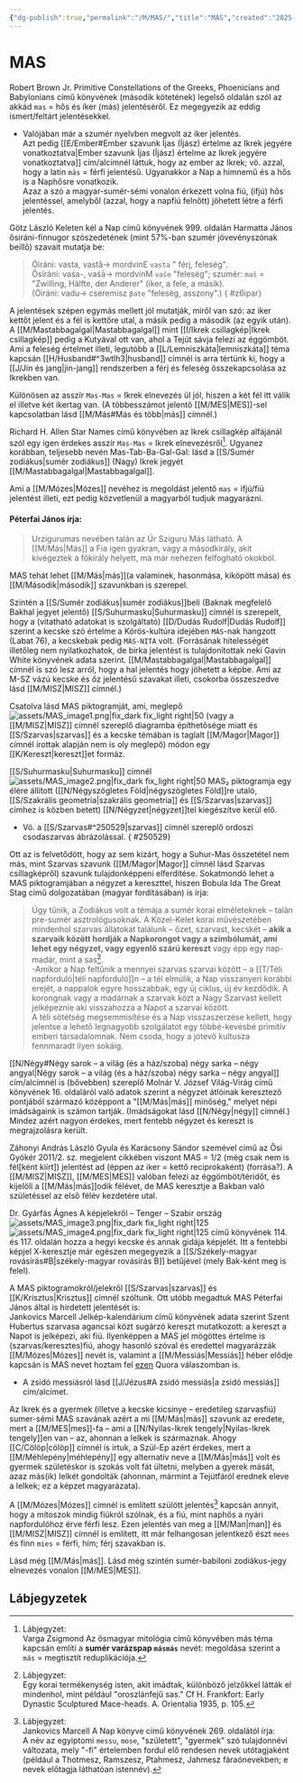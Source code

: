 ```yaml
---
{"dg-publish":true,"permalink":"/M/MAS/","title":"MAS","created":"2025-05-23T22:54","updated":"2025-09-28T21:28"}
---
```



# MAS

Robert Brown Jr. Primitive Constellations of the Greeks, Phoenicians and Babylonians című könyvének (második kötetének) legelső oldalán szól az akkád `mas` = hős és iker (más) jelentéséről. Ez megegyezik az eddig ismert/feltárt jelentésekkel.  
- Valójában már a szumér nyelvben megvolt az iker jelentés.  
Azt pedig [[E/Ember#Ember szavunk Íjas (Íjász) értelme az Ikrek jegyére vonatkoztatva\|Ember szavunk Íjas (Íjász) értelme az Ikrek jegyére vonatkoztatva]] cím/alcímnél láttuk, hogy az ember az Ikrek; vö. azzal, hogy a latin `mās` = férfi jelentésű. Ugyanakkor a Nap a hímnemű és a hős is a Naphősre vonatkozik.  
Azaz a szó a magyar-sumér-sémi vonalon érkezett volna fiú, (ifjú) hős jelentéssel, amelyből (azzal, hogy a napfiú felnőtt) jöhetett létre a férfi jelentés.  

Götz László Keleten kél a Nap című könyvének 999. oldalán Harmatta János ősiráni-finnugor szószedetének (mint 57%-ban szumér jövevényszónak beillő) szavait mutatja be:  
> Óiráni: vasta, vastă-> mordvinE `vasta` " férj, feleség".  
> Ősiráni: vaśa-, vaśā-> mordvinM `vaše` "feleség"; szumér: `maš` = "Zwilling, Hälfte, der Anderer" (iker, a fele, a másik).  
> (Óiráni: vadu-> cseremisz `βate` "feleség, asszony".)  { #z6ipar}


A jelentések szépen egymás mellett jól mutatják, miről van szó: az iker kettőt jelent és a fél is kettőre utal, a másik pedig a második (az egyik után). A [[M/Mastabbagalgal\|Mastabbagalgal]] mint [[I/Ikrek csillagkép\|Ikrek csillagkép]] pedig a Kutyával ott van, ahol a Tejút sávja felezi az éggömböt. Ami a feleség értelmet illeti, legutóbb a [[L/Lemniszkáta\|lemniszkáta]] téma kapcsán [[H/Husband#^3wtlh3\|husband]] címnél is arra tértünk ki, hogy a [[J/Jin és jang\|jin-jang]] rendszerben a férj és feleség összekapcsolása az Ikrekben van.

Különösen az asszír `Mas-Mas` = Ikrek elnevezés ül jól, hiszen a két fél itt válik el illetve két ikertag van. (A többesszámot jelentő [[M/MES\|MES]]-sel kapcsolatban lásd [[M/Más#Más és több\|más]] címnél.)  

Richard H. Allen Star Names című könyvében az Ikrek csillagkép alfájánál szól egy igen érdekes asszír `Mas-Mas` = Ikrek elnevezésről[^1]. Ugyanez korábban, teljesebb nevén Mas-Tab-Ba-Gal-Gal: lásd a [[S/Sumér zodiákus\|sumér zodiákus]] (Nagy) Ikrek jegyét [[M/Mastabbagalgal\|Mastabbagalgal]].  

Ami a [[M/Mózes\|Mózes]] nevéhez is megoldást jelentő `mas` = ifjú/fiú jelentést illeti, ezt pedig közvetlenül a magyarból tudjuk magyarázni.  

#### Péterfai János írja:

> Urzigurumas nevében talán az Úr Sziguru Más látható. A [[M/Más\|Más]] a Fia igen gyakran, vagy a másodkirály, akit kivégeztek a főkirály helyett, ma már nehezen felfogható okokból.  

MAS tehát lehet [[M/Más\|más]]\(a valaminek, hasonmása, kiköpött mása) és [[M/Második\|második]] szavunkban is szerepel.  

Szintén a [[S/Sumér zodiákus\|sumér zodiákus]]beli (Baknak megfelelő Bakhal jegyet jelentő) [[S/Suhurmasku\|Suhurmasku]] címnél is szerepelt, hogy a (vitatható adatokat is szolgáltató) [[D/Dudás Rudolf\|Dudás Rudolf]] szerint a kecske szó értelme a Körös-kultúra idejében `MÁS`-nak hangzott (Labat 76), a kecskebak pedig `MÁS-NITA` volt. (Forrásának hitelességét illetőleg nem nyilatkozhatok, de birka jelentést is tulajdonítottak neki Gavin White könyvének adata szerint. [[M/Mastabbagalgal\|Mastabbagalgal]] címnél is szó lesz arról, hogy a hal jelentés hogy jöhetett a képbe. Ami az M-SZ vázú kecske és őz jelentésű szavakat illeti, csokorba összeszedve lásd [[M/MISZ\|MISZ]] címnél.)  

Csatolva lásd MAS piktogramját, ami, meglepő ![assets/MAS_image1.png|fix_dark fix_light right|50](/img/user/M/assets/MAS_image1.png)  (vagy a [[M/MISZ\|MISZ]] címnél szereplő diagramba építhetősége miatt és [[S/Szarvas\|szarvas]] és a kecske témában is taglalt [[M/Magor\|Magor]] címnél írottak alapján nem is oly meglepő) módon egy [[K/Kereszt\|kereszt]]et formáz.  

[[S/Suhurmasku\|Suhurmasku]] címnél ![assets/MAS_image2.png|fix_dark fix_light right|50](/img/user/M/assets/MAS_image2.png)  MAS₂ piktogramja egy élére állított ([[N/Négyszögletes Föld\|négyszögletes Föld]]re utaló, [[S/Szakrális geometria\|szakrális geometria]] és [[S/Szarvas\|szarvas]] címhez is közben betett) [[N/Négyzet\|négyzet]]tel kiegészítve kerül elő.  
- Vö. a [[S/Szarvas#^250529\|szarvas]] címnél szereplő ordoszi csodaszarvas ábrázolással.
{ #250529}


Ott az is felvetődött, hogy az sem kizárt, hogy a Suhur-Mas összetétel nem más, mint Szarvas szavunk ([[M/Magor\|Magor]] címnél lásd Szarvas csillagképről) szavunk tulajdonképpeni elferdítése. Sokatmondó lehet a MAS piktogramjában a négyzet a kereszttel, hiszen Bobula Ida The Great Stag című dolgozatában (magyar fordításában) is írja:  
> Úgy tűnik, a Zodiákus volt a témája a sumér korai elméleteknek – talán pre-sumér asztrológusoknak. A Közel-Kelet korai művészetében mindenhol szarvas állatokat találunk – őzet, szarvast, kecskét – **akik a szarvaik között hordják a Napkorongot vagy a szimbólumát, ami lehet egy négyzet, vagy egyenlő szárú kereszt** vagy épp egy nap-madár, mint a sas[^2].  
-Amikor a Nap feltűnik a mennyei szarvas szarvai között – a [[T/Téli napforduló\|téli napforduló]]n – a tél elmúlik, a Nap visszanyeri korábbi erejét, a nappalok egyre hosszabbak, egy új ciklus, új év kezdődik. A korongnak vagy a madárnak a szarvak közt a Nagy Szarvast kellett jelképeznie aki visszahozza a Napot a szarvai között.  
> A téli sötétség megsemmisítése és a Nap visszaszerzése kellett, hogy jelentse a lehető legnagyobb szolgálatot egy többé-kevésbé primitív emberi társadalomnak. Nem csoda, hogy a jótevő kultusza fennmaradt ilyen sokáig.  

[[N/Négy#Négy sarok – a világ (és a ház/szoba) négy sarka – négy angyal\|Négy sarok – a világ (és a ház/szoba) négy sarka – négy angyal]] cím/alcímnél is (bővebben) szereplő Molnár V. József Világ-Virág című könyvének 16. oldaláról való adatok szerint a négyzet átlóinak keresztező pontjából származó középpont a "[[M/Más\|más]] minőség," melyet népi imádságaink is számon tartják. (Imádságokat lásd [[N/Négy\|négy]] címnél.)  
Mindez azért nagyon érdekes, mert fentebb négyzet és kereszt is megrajzolásra került.  

Záhonyi András László Gyula és Karácsony Sándor szemével című az Ősi Gyökér 2011/2. sz. megjelent cikkében viszont MAS = 1/2 (még csak nem is fél\[ként kiírt\]) jelentést ad (éppen az iker = kettő reciprokaként) (forrása?). A [[M/MISZ\|MISZ]], [[M/MES\|MES]] valóban felezi az éggömböt/téridőt, és kijelöli a [[M/Más\|más]]odik félévet, de MAS keresztje a Bakban való születéssel az első félév kezdetére utal.  

Dr. Gyárfás Ágnes A képjelekről – Tenger – Szabir ország ![assets/MAS_image3.png|fix_dark fix_light right|125](/img/user/M/assets/MAS_image3.png)![assets/MAS_image4.png|fix_dark fix_light right|125](/img/user/M/assets/MAS_image4.png)  című könyvének 114. és 117. oldalán hozza a hegyi kecske és annak gidája képjelét. Itt a fentebbi képjel X-keresztje már egészen megegyezik a [[S/Székely-magyar rovásírás#B\|székely-magyar rovásírás B]] betűjével (mely Bak-ként meg is felel).  

A MAS piktogramokról/jelekről [[S/Szarvas\|szarvas]] és [[K/Krisztus\|Krisztus]] címnél szóltunk. Ott utóbb megadtuk MAS Péterfai János által is hirdetett jelentését is:  
Jankovics Marcell Jelkép-kalendárium című könyvének adata szerint Szent Hubertus szarvasa agancsai közt sugárzó kereszt mutatkozott: a kereszt a Napot is jelképezi, aki fiú. Ilyenképpen a MAS jel mögöttes értelme is (szarvas/keresztes)fiú, ahogy hasonló szóval és eredettel magyarázzák [[M/Mózes\|Mózes]] nevét is, valamint a [[M/Messiás\|Messiás]] héber elődje kapcsán is MAS nevet hoztam fel [ezen](https://qr.ae/pGm0ah) Quora válaszomban is.  
- A zsidó messiásról lásd [[J/Jézus#A zsidó messiás\|a zsidó messiás]] cím/alcímet.

Az Ikrek és a gyermek (illetve a kecske kicsinye – eredetileg szarvasfiú) sumer-sémi MAS szavának azért a mi [[M/Más\|más]] szavunk az eredete, mert a [[M/MES\|mes]]-fa – ami a [[N/Nyilas-Ikrek tengely\|Nyilas-Ikrek tengely]]en van – az, ahonnan a lelkek is származnak. Ahogy [[C/Cölöp\|cölöp]] címnél is írtuk, a Szül-Ep azért érdekes, mert a [[M/Méhlepény\|méhlepény]] egy alternatív neve a [[M/Más\|más]] volt és gyermek születéskor is szokás volt fát ültetni, melyben a gyerek mását, azaz más(ik) lelkét gondolták (ahonnan, mármint a Tejútfáról erednek eleve a lelkek; ez a képzet magyarázata).  

A [[M/Mózes\|Mózes]] címnél is említett szülött jelentés[^3] kapcsán annyit, hogy a mítoszok mindig fiúkról szólnak, és a fiú, mint naphős a nyári napfordulóhoz érve férfi lesz. Ezen jelentés van meg a [[M/Man\|man]] és [[M/MISZ\|MISZ]] címnél is említett, itt már felhangosan jelentkező észt `mees` és finn `mies` = férfi, hím; férj szavakban is.  

Lásd még [[M/Más\|más]]. Lásd még szintén sumér-babiloni zodiákus-jegy elnevezés vonalon [[M/MES\|MES]].  

## Lábjegyzetek

[^1]: Lábjegyzet:  
Varga Zsigmond Az ősmagyar mitológia című könyvében más téma kapcsán említi a **sumér varázspap `másmás`** nevét: megoldása szerint a `más` = megtisztít reduplikációja.  

[^2]: Lábjegyzet:  
Egy korai termékenység isten, akit imádtak, különböző jelzőkkel látták el mindenhol, mint például "oroszlánfejű sas." Cf H. Frankfort: Early Dynastic Sculptured Mace-heads. A. Orientalia 1935, p. 105.  

[^3]: Lábjegyzet:  
Jankovics Marcell A Nap könyve című könyvének 269. oldalától írja:  
A név az egyiptomi `messu`, `mose`, "született", "gyermek" szó tulajdonnévi változata, mely "-fi" értelemben fordul elő rendesen nevek utótagjaként (például a Thotmesz, Ramszesz, Ptahmesz, Jahmesz fáraónevekben; e nevek előtagja láthatóan istennév).  